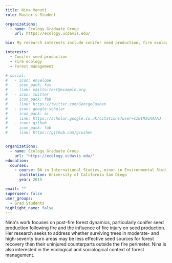 ```yaml
---
title: Nina Venuti
role: Master's Student

organizations:
  - name: Ecology Graduate Group
    url: https://ecology.ucdavis.edu/

bio: My research interests include conifer seed production, fire ecology, and forest management

interests:
  - Conifer seed production
  - Fire ecology
  - Forest management

# social:
#   - icon: envelope
#     icon_pack: fas
#     link: mailto:test@example.org
#   - icon: twitter
#     icon_pack: fab
#     link: https://twitter.com/GeorgeCushen
#   - icon: google-scholar
#     icon_pack: ai
#     link: https://scholar.google.co.uk/citations?user=sIwtMXoAAAAJ
#   - icon: github
#     icon_pack: fab
#     link: https://github.com/gcushen


organizations:
  - name: Ecology Graduate Group
    url: "https://ecology.ucdavis.edu/"
education:
  courses:
    - course: BA in International Studies, minor in Environmental Studies
      institution: University of California San Diego
      year: 2015

email: ""
superuser: false
user_groups:
  - Grad Students
highlight_name: false
---
```


Nina's work focuses on post-fire forest dynamics, particularly conifer seed production following fire and the influence of fire injury on seed production. Her research seeks to address whether surviving trees in moderate- and high-severity burn areas may be less effective seed sources for forest recovery then their uninjured counterparts outside the fire perimeter. Nina is also interested in the ecological and sociological context of forest management.

